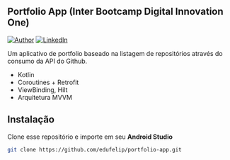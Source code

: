 ## Portfolio App (Inter Bootcamp Digital Innovation One)
[![Author](https://img.shields.io/static/v1?label=@author&message=Eduardo%20Santos&color=navy)](https://github.com/edufelip)
[![LinkedIn](https://img.shields.io/static/v1?label=@linkedin&message=@edu_santos&color=blue)](https://www.linkedin.com/in/eduardo-felipe-dev/)

Um aplicativo de portfolio baseado na listagem de repositórios através do consumo da API do Github. 

- Kotlin
- Coroutines + Retrofit
- ViewBinding, Hilt
- Arquitetura MVVM

## Instalação

Clone esse repositório e importe em seu **Android Studio**

```sh
git clone https://github.com/edufelip/portfolio-app.git
```
